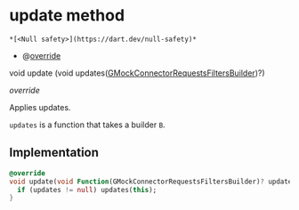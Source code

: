 


# update method




    *[<Null safety>](https://dart.dev/null-safety)*



- @[override](https://api.flutter.dev/flutter/dart-core/override-constant.html)

void update
(void updates([GMockConnectorRequestsFiltersBuilder](../../third_party_yonomi_graphql_schema___generated___schema.docs.schema.gql/GMockConnectorRequestsFiltersBuilder-class.md))?)

_override_



<p>Applies updates.</p>
<p><code>updates</code> is a function that takes a builder <code>B</code>.</p>



## Implementation

```dart
@override
void update(void Function(GMockConnectorRequestsFiltersBuilder)? updates) {
  if (updates != null) updates(this);
}
```







